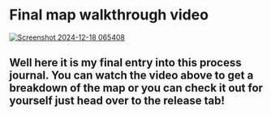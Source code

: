 # Final map walkthrough video

[![Screenshot 2024-12-18 065408](https://github.com/user-attachments/assets/b5a4cb91-4931-43ef-a08e-42e9ff5981c3)](https://www.youtube.com/watch?v=UpDwffcn7hM)

Well here it is my final entry into this process journal. You can watch the video above to get a breakdown of the map or you can check it out for yourself just head over to the release tab!
--------------------
